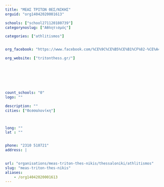 ```yaml
---
title: "ΜΕΑΣ ΤΡΙΤΩΝ ΘΕΣ/ΝΙΚΗΣ"
orguid: "org14042020001613"

schools: ["school271120180739"]
categorynoslug: ["Αθλητισμός"]

categories: ["athlitismos"]


org_facebook: "https://www.facebook.com/%CE%9C%CE%B5%CE%B1%CF%82-%CE%A4%CF%81%CE%AF%CF%84%CF%89%CE%BD/127975507359272"

org_website: ["tritonthess.gr/"]







count_schools: "0"
logo: ""

description: ""
cities: ["Θεσσαλονίκη"]



long: ""
lat : ""


phone: "2310 510721"
address: |
    

url: "organisations/meas-triton-thes-nikis/thessaloniki/athlitismos"
slug: "meas-triton-thes-nikis"
aliases:
    - /org14042020001613
---
```



